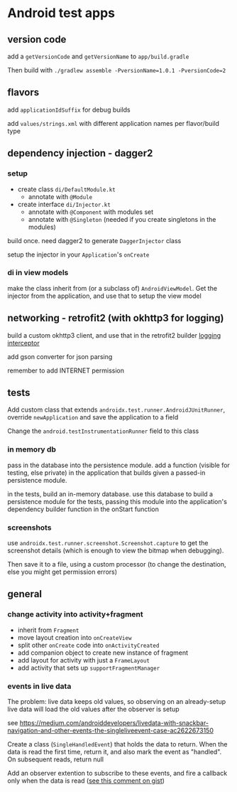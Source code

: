 # Android test apps

## version code

add a `getVersionCode` and `getVersionName` to `app/build.gradle`

Then build with `./gradlew assemble -PversionName=1.0.1 -PversionCode=2`

## flavors

add `applicationIdSuffix` for debug builds

add `values/strings.xml` with different application names per flavor/build type

## dependency injection - dagger2

### setup

- create class `di/DefaultModule.kt`
    - annotate with `@Module`
- create interface `di/Injector.kt`
    - annotate with `@Component` with modules set
    - annotate with `@Singleton` (needed if you create singletons in the modules)

build once. need dagger2 to generate `DaggerInjector` class

setup the injector in your `Application`'s `onCreate`

### di in view models

make the class inherit from (or a subclass of) `AndroidViewModel`. Get the injector from the application,
and use that to setup the view model

## networking - retrofit2 (with okhttp3 for logging)

build a custom okhttp3 client, and use that in the retrofit2 builder [logging interceptor](https://github.com/square/okhttp/tree/master/okhttp-logging-interceptor)

add gson converter for json parsing

remember to add INTERNET permission

## tests

Add custom class that extends `androidx.test.runner.AndroidJUnitRunner`, override `newApplication` and save
the application to a field

Change the `android.testInstrumentationRunner` field to this class

### in memory db

pass in the database into the persistence module. add a function (visible for testing, else private) in
the application that builds given a passed-in persistence module.

in the tests, build an in-memory database. use this database to build a persistence module for the tests,
passing this module into the application's dependency builder function in the onStart function

### screenshots

use `androidx.test.runner.screenshot.Screenshot.capture` to get the screenshot details (which is enough to view the bitmap when debugging).

Then save it to a file, using a custom processor (to change the destination, else you might get permission errors)

## general

### change activity into activity+fragment

- inherit from `Fragment`
- move layout creation into `onCreateView`
- split other `onCreate` code into `onActivityCreated`
- add companion object to create new instance of fragment
- add layout for activity with just a `FrameLayout`
- add activity that sets up `supportFragmentManager`

### events in live data

The problem: live data keeps old values, so observing on an already-setup live data will load the old values after the observer is setup

see https://medium.com/androiddevelopers/livedata-with-snackbar-navigation-and-other-events-the-singleliveevent-case-ac2622673150

Create a class (`SingleHandledEvent`) that holds the data to return. When the data is read the first time, return it, and also mark the event as "handled".
On subsequent reads, return null

Add an observer extention to subscribe to these events, and fire a callback only when the data is read ([see this comment on gist](
https://gist.github.com/JoseAlcerreca/e0bba240d9b3cffa258777f12e5c0ae9#gistcomment-2748514))
